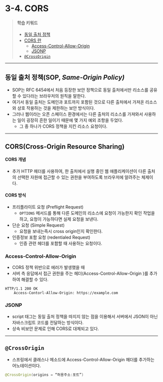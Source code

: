 # 3-4. CORS

> #### 학습 키워드
>
> * [동일 출처 정책](3-4.-cors.md#undefined-1)
> * [CORS 란](3-4.-cors.md#cors)
>   * [Access-Control-Allow-Origin](3-4.-cors.md#access-control-allow-origin)
>   * [JSONP](3-4.-cors.md#jsonp)
> * [`@CrossOrigin`](3-4.-cors.md#crossorigin)

***

## 동일 출처 정책(SOP, _Same-Origin Policy)_

* SOP는 RFC 6454에서 처음 등장한 보안 정책으로 동일 출처에서만 리소스를 공유할 수 있다라는 브라우저의 원칙을 말한다.
* 여기서 동일 출처는 도메인과 포트까지 포함된 것으로 다른 출처에서 가져온 리소스와 상호 작용하는 것을 제한하는 보안 방식이다.
* 그러나 웹이라는 오픈 스페이스 환경에서는 다른 출처의 리소스를 가져와서 사용하는 일이 굉장히 흔한 일이기 때문에 몇 가지 예외 조항을 두었다.
  * 그 중 하나가 CORS 정책을 지킨 리소스 요청이다.

***

## CORS(Cross-Origin Resource Sharing)

#### CORS 개념

* 추가 HTTP 헤더를 사용하여, 한 출처에서 실행 중인 웹 애플리케이션이 다른 출처의 선택한 자원에 접근할 수 있는 권한을 부여하도록 브라우저에 알려주는 체제이다.

#### CORS 방식

* 프리플라이트 요청 (Preflight Request)
  * `OPTIONS` 메서드를 통해 다른 도메인의 리소스에 요청이 가능한지 확인 작업을 하고, 요청이 가능하다면 실제 요청을 보낸다.
* 단순 요청 (Simple Request)
  * 요청을 보내는즉시 cross origin인지 확인한다.
* 인증정보 포함 요청 (redentialed Request)
  * 인증 관련 헤더를 포함할 때 사용하는 요청이다.

### Access-Control-Allow-Origin

* CORS 정책 위반으로 에러가 발생했을 때
* 서버 측 응답에서 접근 권한을 주는 헤더(Access-Control-Allow-Origin )를 추가하여 해결할 수 있다.

```
HTTP/1.1 200 OK
    Access-Contorl-Allow-Origin: https://example.com
```

### JSONP

* script 태그는 동일 출처 정책을 따지지 않는 점을 이용해서 서버에서 JSON이 아닌 자바스크립트 코드를 전달하는 방식이다.
* 상속 비보안 문제로 인해 CORS로 대체되고 있다.

***

## `@CrossOrigin`

* 스프링에서 클래스나 메소드에 Access-Control-Allow-Origin 헤더를 추가하는 어노테이션이다.

```java
@CrossOrigin(origins = “허용주소:포트”)
```
